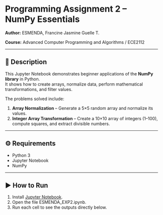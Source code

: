 # Programming Assignment 2 – NumPy Essentials

**Author:** ESMENDA, Francine Jasmine Guelle T. 

**Course:** Advanced Computer Programming and Algorithms / ECE2112  

---

## 📌 Description  

This Jupyter Notebook demonstrates beginner applications of the **NumPy library** in Python.  
It shows how to create arrays, normalize data, perform mathematical transformations, and filter values.  

The problems solved include:  
1. **Array Normalization** – Generate a 5×5 random array and normalize its values.  
2. **Integer Array Transformation** – Create a 10×10 array of integers (1–100), compute squares, and extract divisible numbers.  

---

## ⚙️ Requirements  

- Python 3 
- Jupyter Notebook  
- NumPy  

---

## ▶️ How to Run  

1. Install [Jupyter Notebook](https://jupyter.org/).  
2. Open the file ESMENDA_EXP2.ipynb.
3. Run each cell to see the outputs directly below.
